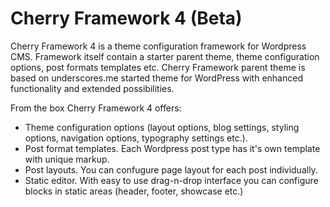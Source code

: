 Cherry Framework 4 (Beta)
==================================

Cherry Framework 4 is a theme configuration framework for Wordpress CMS. Framework itself contain a starter parent theme, theme configuration options, post formats templates etc. Cherry Framework parent theme is based on underscores.me started theme for WordPress with enhanced functionality and extended possibilities. 

From the box Cherry Framework 4 offers:
* Theme configuration options (layout options, blog settings, styling options, navigation options, typography settings etc.). 
* Post format templates. Each Wordpress post type has it's own template with unique markup.
* Post layouts. You can confugure page layout for each post individually.
* Static editor. With easy to use drag-n-drop interface you can configure blocks in static areas (header, footer, showcase etc.)  
